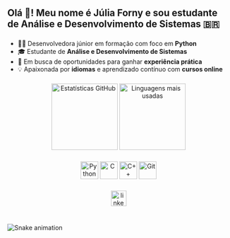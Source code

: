 <h2 align="left">Olá 👋! Meu nome é Júlia Forny e sou estudante de Análise e Desenvolvimento de Sistemas 🇧🇷</h2>

###

- 👩‍💻 Desenvolvedora júnior em formação com foco em **Python**
- 🎓 Estudante de **Análise e Desenvolvimento de Sistemas**
- 🚀 Em busca de oportunidades para ganhar **experiência prática**
- 💡 Apaixonada por **idiomas** e aprendizado contínuo com **cursos online**

###

<div align="center">
  <img src="https://github-readme-stats.vercel.app/api?username=Jforny918&hide_title=false&hide_rank=false&show_icons=true&include_all_commits=true&count_private=true&disable_animations=false&theme=dracula&locale=pt-br&hide_border=false" height="150" alt="Estatísticas GitHub" />
  <img src="https://github-readme-stats.vercel.app/api/top-langs?username=Jforny918&locale=pt-br&hide_title=false&layout=compact&card_width=320&langs_count=5&theme=dracula&hide_border=false" height="150" alt="Linguagens mais usadas" />
</div>

###

<div align="center">
  <img src="https://cdn.jsdelivr.net/gh/devicons/devicon/icons/python/python-original.svg" height="40" alt="Python" />
  <img src="https://cdn.jsdelivr.net/gh/devicons/devicon/icons/c/c-original.svg" height="40" alt="C" />
  <img src="https://cdn.jsdelivr.net/gh/devicons/devicon/icons/cplusplus/cplusplus-original.svg" height="40" alt="C++" />
  <img src="https://cdn.jsdelivr.net/gh/devicons/devicon/icons/git/git-original.svg" height="40" alt="Git" />
</div>

###

<div align="center">
  <a href="https://www.linkedin.com/in/j%C3%BAlia-forny-b810182ab/" target="_blank">
    <img src="https://img.shields.io/static/v1?message=LinkedIn&logo=linkedin&label=&color=0077B5&logoColor=white&labelColor=&style=for-the-badge" height="35" alt="linkedin logo" />
  </a>
</div>

###

<br clear="both">

<img src="https://raw.githubusercontent.com/maurodesouza/maurodesouza/output/snake.svg" alt="Snake animation" />



